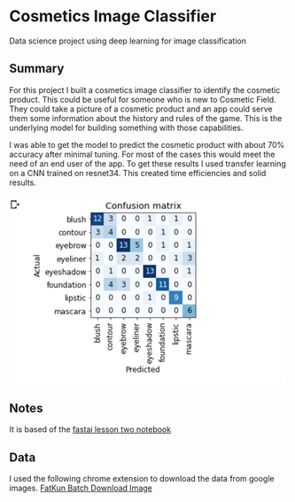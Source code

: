 # Cosmetics Image Classifier
Data science project using deep learning for image classification

## Summary
For this project I built a cosmetics image classifier to identify the cosmetic product. This could be useful for someone 
who is new to Cosmetic Field. They could take a picture of a cosmetic product and an app could serve them some information about 
the history and rules of the game. This is the underlying model for building something with those capabilities.

I was able to get the model to predict the cosmetic product with about 70%
accuracy after minimal tuning. For most of the cases this would 
meet the need of an end user of the app. To get these results I used transfer learning on a CNN trained on resnet34. 
This created time efficiencies and solid results.

<img src="https://github.com/yoonhaK/cosmetics_image_recognition/blob/master/confusion_matrix.png" width="500"/>

## Notes
It is based of the [fastai lesson two notebook](https://github.com/fastai/course-v3/blob/master/nbs/dl1/lesson2-download.ipynb)


## Data
I used the following chrome extension to download the data from google images. [FatKun Batch Download Image](https://chrome.google.com/webstore/detail/fatkun-batch-download-ima/nnjjahlikiabnchcpehcpkdeckfgnohf?hl=en)
